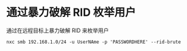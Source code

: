 # 通过暴力破解 RID 枚举用户

通过在远程目标上暴力破解 RID 来枚举用户

```
nxc smb 192.168.1.0/24 -u UserNAme -p 'PASSWORDHERE' --rid-brute
```

